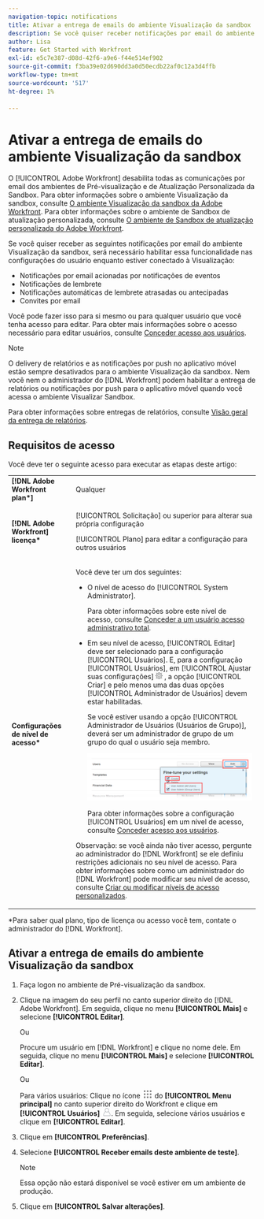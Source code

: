 ```yaml
---
navigation-topic: notifications
title: Ativar a entrega de emails do ambiente Visualização da sandbox
description: Se você quiser receber notificações por email do ambiente Visualizar sandbox, será necessário habilitar essa funcionalidade nas configurações do usuário enquanto estiver conectado à Visualização.
author: Lisa
feature: Get Started with Workfront
exl-id: e5c7e387-d08d-42f6-a9e6-f44e514ef902
source-git-commit: f3ba39e02d690dd3a0d50ecdb22af0c12a3d4ffb
workflow-type: tm+mt
source-wordcount: '517'
ht-degree: 1%

---
```


# Ativar a entrega de emails do ambiente Visualização da sandbox

O [!UICONTROL Adobe Workfront] desabilita todas as comunicações por email dos ambientes de Pré-visualização e de Atualização Personalizada da Sandbox. Para obter informações sobre o ambiente Visualização da sandbox, consulte [O ambiente Visualização da sandbox da Adobe Workfront](../../administration-and-setup/set-up-workfront/workfront-testing-environments/wf-preview-sandbox-environment.md). Para obter informações sobre o ambiente de Sandbox de atualização personalizada, consulte [O ambiente de Sandbox de atualização personalizada do Adobe Workfront](../../administration-and-setup/set-up-workfront/workfront-testing-environments/wf-custom-refresh-sandbox-environment.md).

Se você quiser receber as seguintes notificações por email do ambiente Visualização da sandbox, será necessário habilitar essa funcionalidade nas configurações do usuário enquanto estiver conectado à Visualização:

* Notificações por email acionadas por notificações de eventos
* Notificações de lembrete
* Notificações automáticas de lembrete atrasadas ou antecipadas
* Convites por email

Você pode fazer isso para si mesmo ou para qualquer usuário que você tenha acesso para editar. Para obter mais informações sobre o acesso necessário para editar usuários, consulte [Conceder acesso aos usuários](../../administration-and-setup/add-users/configure-and-grant-access/grant-access-other-users.md).

>[!NOTE]
>
>O delivery de relatórios e as notificações por push no aplicativo móvel estão sempre desativados para o ambiente Visualização da sandbox. Nem você nem o administrador do [!DNL Workfront] podem habilitar a entrega de relatórios ou notificações por push para o aplicativo móvel quando você acessa o ambiente Visualizar Sandbox.
>
>Para obter informações sobre entregas de relatórios, consulte [Visão geral da entrega de relatórios](../../reports-and-dashboards/reports/creating-and-managing-reports/set-up-report-deliveries.md).

## Requisitos de acesso

Você deve ter o seguinte acesso para executar as etapas deste artigo:

<table style="table-layout:auto"> 
 <col> 
 </col> 
 <col> 
 </col> 
 <tbody> 
  <tr> 
   <td role="rowheader"><strong>[!DNL Adobe Workfront plan*]</strong></td> 
   <td> <p>Qualquer</p> </td> 
  </tr> 
  <tr> 
   <td role="rowheader"><strong>[!DNL Adobe Workfront] licença*</strong></td> 
   <td> <p>[!UICONTROL Solicitação] ou superior para alterar sua própria configuração</p> <p>[!UICONTROL Plano] para editar a configuração para outros usuários</p> </td> 
  </tr> 
  <tr> 
   <td role="rowheader"><strong>Configurações de nível de acesso*</strong></td> 
   <td> <p>Você deve ter um dos seguintes:</p> 
    <ul> 
     <li> <p>O nível de acesso do [!UICONTROL System Administrator].</p> <p> Para obter informações sobre este nível de acesso, consulte <a href="../../administration-and-setup/add-users/configure-and-grant-access/grant-a-user-full-administrative-access.md" class="MCXref xref">Conceder a um usuário acesso administrativo total</a>. </p> </li> 
     <li> <p>Em seu nível de acesso, [!UICONTROL Editar] deve ser selecionado para a configuração [!UICONTROL Usuários]. E, para a configuração [!UICONTROL Usuários], em [!UICONTROL Ajustar suas configurações] <img src="assets/gear-icon-in-access-levels.png"> , a opção [!UICONTROL Criar] e pelo menos uma das duas opções [!UICONTROL Administrador de Usuários] devem estar habilitadas. </p> <p>Se você estiver usando a opção [!UICONTROL Administrador de Usuários (Usuários de Grupo)], deverá ser um administrador de grupo de um grupo do qual o usuário seja membro.</p> <p> <img src="assets/access-req-users-350x101.png" style="width: 350;height: 101;"> </p> <p>Para obter informações sobre a configuração [!UICONTROL Usuários] em um nível de acesso, consulte <a href="../../administration-and-setup/add-users/configure-and-grant-access/grant-access-other-users.md" class="MCXref xref">Conceder acesso aos usuários</a>.</p> </li> 
    </ul> <p>Observação: se você ainda não tiver acesso, pergunte ao administrador do [!DNL Workfront] se ele definiu restrições adicionais no seu nível de acesso. Para obter informações sobre como um administrador do [!DNL Workfront] pode modificar seu nível de acesso, consulte <a href="../../administration-and-setup/add-users/configure-and-grant-access/create-modify-access-levels.md" class="MCXref xref">Criar ou modificar níveis de acesso personalizados</a>.</p> </td> 
  </tr> 
 </tbody> 
</table>

&#42;Para saber qual plano, tipo de licença ou acesso você tem, contate o administrador do [!DNL Workfront].

## Ativar a entrega de emails do ambiente Visualização da sandbox

1. Faça logon no ambiente de Pré-visualização da sandbox.
1. Clique na imagem do seu perfil no canto superior direito do [!DNL Adobe Workfront]. Em seguida, clique no menu **[!UICONTROL Mais]** e selecione **[!UICONTROL Editar]**.

   Ou

   Procure um usuário em [!DNL Workfront] e clique no nome dele. Em seguida, clique no menu **[!UICONTROL Mais]** e selecione **[!UICONTROL Editar]**.

   Ou

   Para vários usuários: Clique no ícone ![](assets/main-menu-icon.png) do **[!UICONTROL Menu principal]** no canto superior direito do Workfront e clique em **[!UICONTROL Usuários]** ![](assets/users-icon-in-main-menu.png).  Em seguida, selecione vários usuários e clique em **[!UICONTROL Editar]**.

1. Clique em **[!UICONTROL Preferências]**.
1. Selecione **[!UICONTROL Receber emails deste ambiente de teste]**.

   >[!NOTE]
   >
   >Essa opção não estará disponível se você estiver em um ambiente de produção.

1. Clique em **[!UICONTROL Salvar alterações]**.
